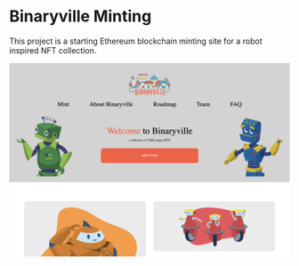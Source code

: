 # Binaryville Minting

This project is a starting Ethereum blockchain minting site for a robot inspired NFT collection.

![Binaryville Minting Image](https://github.com/GreenJ84/Binaryville-mint/raw/main/BinaryvilleMinting.png)
